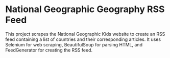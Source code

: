 # National Geographic Geography RSS Feed

This project scrapes the National Geographic Kids website to create an RSS feed containing a list of countries and their corresponding articles. It uses Selenium for web scraping, BeautifulSoup for parsing HTML, and FeedGenerator for creating the RSS feed.